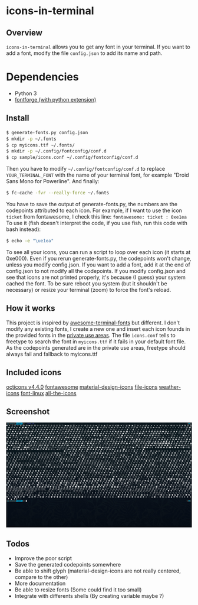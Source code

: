 # icons-in-terminal

## Overview

`icons-in-terminal` allows you to get any font in your terminal.
If you want to add a font, modify the file `config.json` to add its name and path.

# Dependencies

- Python 3
- [fontforge (with python extension)](https://fontforge.github.io)

## Install

```bash
$ generate-fonts.py config.json
$ mkdir -p ~/.fonts
$ cp myicons.ttf ~/.fonts/
$ mkdir -p ~/.config/fontconfig/conf.d
$ cp sample/icons.conf ~/.config/fontconfig/conf.d
```
Then you have to modify `~/.config/fontconfig/conf.d` to replace `YOUR_TERMINAL_FONT` with the name of your terminal font, for example "Droid Sans Mono for Powerline".
And finally:
```bash
$ fc-cache -fvr --really-force ~/.fonts
```
You have to save the output of generate-fonts.py, the numbers are the codepoints attributed to each icon.
For example, if I want to use the icon `ticket` from fontawesome, I check this line:
`fontawesome: ticket : 0xe1ea`
To use it (fish doesn't interpret the code, if you use fish, run this code with bash instead):
```bash
$ echo -e "\ue1ea"
```
To see all your icons, you can run a script to loop over each icon (it starts at 0xe000).
Even if you rerun generate-fonts.py, the codepoints won't change, unless you modify config.json.
If you want to add a font, add it at the end of config.json to not modify all the codepoints.
If you modify config.json and see that icons are not printed properly, it's because (I guess) your system cached the font. To be sure reboot you system (but it shouldn't be necessary) or resize your terminal (zoom) to force the font's reload.

## How it works

This project is inspired by [awesome-terminal-fonts](https://github.com/gabrielelana/awesome-terminal-fonts) but different.
I don't modify any existing fonts, I create a new one and insert each icon founds in the provided fonts in the [private use areas](https://en.wikipedia.org/wiki/Private_Use_Areas).
The file `icons.conf` tells to freetype to search the font in `myicons.ttf` if it fails in your default font file. As the codepoints generated are in the private use areas, freetype should always fail and fallback to myicons.ttf

## Included icons

[octicons v4.4.0](https://octicons.github.com/)
[fontawesome](http://fontawesome.io/)
[material-design-icons](https://github.com/google/material-design-icons)
[file-icons](https://atom.io/packages/file-icons)
[weather-icons](https://erikflowers.github.io/weather-icons/)
[font-linux](https://github.com/Lukas-W/font-linux)
[all-the-icons](https://github.com/domtronn/all-the-icons.el)

## Screenshot

![Screenshot the included icons](image/icons.jpg)

## Todos

- Improve the poor script
- Save the generated codepoints somewhere
- Be able to shift glyph (material-design-icons are not really centered, compare to the other)
- More documentation
- Be able to resize fonts (Some could find it too small)
- Integrate with differents shells (By creating variable maybe ?)
